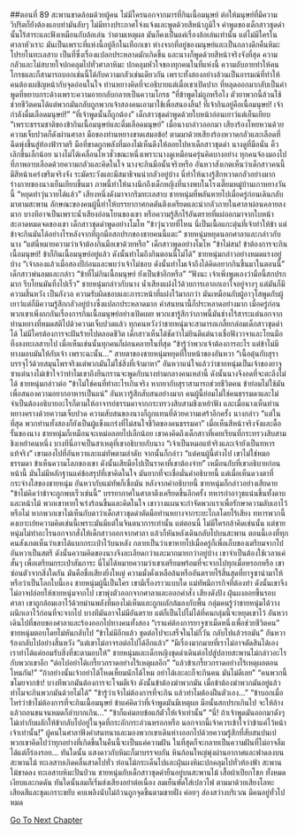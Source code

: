 ##ตอนที่ 89 สะพานขาดล้อมด้วยผู้คน
ไม่มีใครนอกจากมารที่กินเนื้อมนุษย์
ต่อให้มนุษย์ที่มีความวิปริตก็ยังต้องแอบทำมันลับๆ ไม่มีทางประกาศโจ่งแจ้งและพูดด้วยสีหน้าภูมิใจ
คำพูดของเด็กสาวชุดดำนั้นไร้สาระและฟังเหมือนกับล้อเล่น ว่าตามเหตุผล มันก็คงเป็นแค่เรื่องล้อเล่นเท่านั้น แต่ไม่มีใครในศาลาหัวเราะ มันเป็นเพราะที่แห่งนี้อยู่ลึกในเทือกเขา ห่างจากที่อยู่ของมนุษย์และเป็นกลางดึกคืนหิมะโปรยในทะเลสาบ เป็นที่ซึ่งเรื่องแปลกประหลาดมักเกิดขึ้น และนางก็พูดด้วยสีหน้าจริงจังที่สุด
ความกลัวและไม่สบายใจปกคลุมไปทั่วศาลาหิมะ ปกคลุมหัวใจของทุกคนในที่แห่งนี้ ความอับอายทำให้คนโกรธและก็สามารถบอกเช่นนี้ได้กับความกลัวเช่นเดียวกัน เพราะทั้งสองอย่างล้วนเป็นอารมณ์ที่ทำให้คนต้องเผชิญหน้ากับจุดอ่อนในใจ ท่านหยางคิดที่จะอธิบายแต่เมื่อเขาเปิดปาก ที่หลุดออกมากลับเป็นคำพูดที่หยาบกระด้างเพราะความอายกลับกลายเป็นความโกรธ
“ที่ข้าพูดไม่ถูกหรือไง ตัวยาพวกนี้ล้วนใช้ช่วยชีวิตคนได้แต่พวกมันกลับถูกพวกเจ้าสองคนเอามาใช้เพื่อสนองลิ้น! ที่เจ้ากินอยู่คือเนื้อมนุษย์! เจ้ากำลังดื่มเลือดมนุษย์!”
“ที่เจ้าพูดนั้นก็ถูกต้อง” เด็กสาวชุดดำพูดด้วยใบหน้าอ่อนเยาว์แต่เย็นเยียบ “เพราะธรรมชาติของข้ากินเนื้อมนุษย์และดื่มเลือดมนุษย์”
เมื่อนางกล่าวออกมา เสียงร้องโหยหวนด้วยความเจ็บปวดก็ดังผ่านศาลา มือของท่านหยางขาดเสมอข้อ!
ตามมาด้วยเสียงร้องหวาดกลัวและเลือดที่ฉีดพุ่งขึ้นสู่ท้องฟ้าราตรี มือที่ขาดถูกพลังที่มองไม่เห็นดึงให้ลอยไปหาเด็กสาวชุดดำ
นางดูที่มือนั่น คิ้วเลิกขึ้นเล็กน้อย นางไม่ได้เคลื่อนไหวชั่วขณะหนึ่งเพราะนางดูเหมือนครุ่นคิดบางอย่าง
ทุกคนจ้องมองไปที่ภาพอาบเลือดด้วยความกลัวและคิดในใจ นางจะกินมือนั้นจริงหรือ
อันหวาสังเกตเห็นว่าเด็กสาวคนนี้มีสีหน้าเคร่งขรึมจริงจัง ระมัดระวังและมีสมาธิจนน่ากลัวอยู่บ้าง
นี่ทำให้นางรู้สึกหวาดกลัวอย่างมาก ร่างกายของนางเย็นเยียบขึ้นมา ภาพนี้ทำให้นางนึกถึงเด็กหญิงที่นางพบในโรงเตี๊ยมหมู่บ้านเกาหยางวันนี้
“หยุดทำวุ่นวายได้แล้ว” เสียงหนึ่งดังมาจากริมทะเลสาบ
ชายหนุ่มที่พลันหายไปเมื่อครู่ก่อนเดินกลับมาตามสะพาน
ลักษณะของคนผู้นี้ทำให้บรรยากาศกดดันตึงเครียดและน่ากลัวภายในศาลาผ่อนคลายลงมาก
บางทีอาจเป็นเพราะน้ำเสียงอ่อนโยนของเขา หรือความรู้สึกไร้อันตรายที่แผ่ออกมาจากใบหน้าสะอาดหมดจดของเขา
เด็กสาวชุดดำพูดอย่างโมโห “ข้าวุ่นวายที่ไหน นี่เป็นเนื้อแกะตุ๋นที่เจ้าทำให้ข้า แต่ข้าจะกินมันได้อย่างไรหลังจากที่ถูกมือสกปรกของชายคนนี้แตะ”
ชายหนุ่มหยุดนอกศาลาและกล่าวกับนาง “แต่นี่หมายความว่าเจ้าต้องกินมือเขาด้วยหรือ”
เด็กสาวพูดอย่างโมโห “ข้าไม่สน! ข้าต้องการจะกินเนื้อมนุษย์! ข้าก็กินเนื้อมนุษย์อยู่แล้ว ดังนั้นทำไมถึงกินตอนนี้ไม่ได้”
ชายหนุ่มกล่าวอย่างหมดแรงอยู่บ้าง “เจ้าลองแล้วเมื่อสองปีก่อนและพบว่าเจ้าไม่ชอบ ดังนั้นทำไมเจ้าถึงได้คิดอยากกินขึ้นมาในตอนนี้”
เด็กสาวพ่นลมและกล่าว “ข้าที่ไม่กินเนื้อมนุษย์ ยังเป็นข้าอีกหรือ”
“ฟังนะ เจ้าเพิ่งพูดเองว่ามือนี้สกปรกมาก รีบโยนมันทิ้งไปเร็ว” ชายหนุ่มกล่าวกับนาง น้ำเสียงแฝงไว้ด้วยการเอาอกเอาใจอยู่จางๆ แต่มันก็มีความสิ้นหวัง เป็นกังวล ความรับผิดชอบและภาระหน้าที่แฝงไว้มากกว่า มันเหมือนกับผู้อาวุโสพูดกับผู้เยาว์แต่ก็มีความรู้สึกกลัวอยู่บ้างซึ่งแปลกประหลาดมาก
คำสนทนานี้ก็ประหลาดอย่างมาก เมื่อครู่ก่อนพวกเขาเพิ่งถกกันเรื่องการกินเนื้อมนุษย์อย่างเปิดเผย
พวกเขารู้สึกว่าภาพนี้มันช่างไร้สาระแต่นอกจากท่านหยางที่หมดสติไปด้วความเจ็บปวดแล้ว ทุกคนหวังว่าชายหนุ่มจะสามารถเกลี้ยกล่อมเด็กสาวชุดดำได้
ไม่มีใครต้องการจะฝันร้ายไปตลอดชีวิต
เด็กสาวเห็นได้ชัดว่าไม่ยินดีแต่นางเชื่อฟังวาจาและโยนมือทิ้งลงทะเลสาบไป
เมื่อเห็นเช่นนั้นทุกคนก็ผ่อนคลายในที่สุด
“ข้ารู้ว่าพวกเจ้าต้องการอะไร แต่ข้าไม่มีทางมอบมันให้กับเจ้า เพราะฉะนั้น...”
สายตาของชายหนุ่มหยุดที่ใบหน้าของอันหวา “เนื้อตุ๋นกับสุราบรรจุไว้ด้วยสมุนไพรจริงแต่พวกมันไม่ใช่สิ่งที่เจ้ามาหา”
อันหวาแน่ใจแล้วว่าชายหนุ่มเป็นเจ้าของยาจูซาแต่นางไม่เข้าใจว่าทำไมเขาถึงยืนกรานจะพูดกับนางท่ามกลางคนเหล่านี้ ดังนั้นนางจึงอดที่จะตะลึงไม่ได้
ชายหนุ่มกล่าวต่อ “ข้าไม่ใช่คนที่ทำอะไรเกินจริง หากยากับสุราสามารถช่วยชีวิตคน ข้าย่อมไม่ใช้มันเพื่อสนองความอยากอาหารเป็นแน่”
อันหวารู้สึกสับสนอย่างมาก คนผู้นี้ย่อมไม่ใช่คนธรรมดาและไม่จำเป็นต้องอธิบายอะไรก็ตามให้อาจารย์ธรรมดาจากกระทรวงสิบสามชิงเหย้าฟัง และเมื่อนางเห็นท่านหยางครางด้วยความเจ็บปวด ความสับสนของนางก็ถูกแทนที่ด้วยความเศร้าอีกครั้ง นางกล่าว “แต่ในที่สุด พวกท่านทั้งสองก็ยังเป็นผู้แข็งแกร่งที่ไม่สนใจชีวิตของคนธรรมดา”
เมื่อเห็นสีหน้าจริงจังและดื้อรั้นของนาง ชายหนุ่มก็เหมือนจะเหม่อลอยไปเล็กน้อย เขาคงคิดถึงเด็กสาวที่เคยเรียนที่กระทรวงสิบสามชิงเหย้าคนหนึ่ง
บางทีนี่อาจเป็นสาเหตุที่เขาอธิบายกับนาง
“เจ้าเป็นหมอแท้จริงและเจ้ายังเป็นทหารแท้จริง”
เขามองไปที่อันหวาและแม่ทัพตามลำดับ จากนั้นก็กล่าว “แต่คนผู้นี้ต่างไป เขาไม่ใช่หมอธรรมดา ข้าเห็นความโลภของเขา ดังนั้นเสียมือไปเป็นราคาที่เขาต้องจ่าย”
เหมือนกับที่เขาอธิบายก่อนหน้านี้ มันไม่มีหลักฐานแค่ข้อสรุปที่เขาคิดในใจ มันยากที่จะเชื่อมั่นคำอธิบายนี้ แต่เมื่อเห็นดวงตาที่กระจ่างใสของชายหนุ่ม อันหวากับแม่ทัพก็เชื่อมัน
หลังจากคำอธิบายนี้ ชายหนุ่มก็กล่าวอย่างเสียดาย “ข้าไม่คิดว่าข้าจะถูกพบเร็วเช่นนี้”
บรรยากาศในศาลาตึงเครียดขึ้นอีกครั้ง ทหารกำอาวุธแน่นขึ้นทั้งดาบและหน้าไม้ พวกเขาหายใจเร่งร้อนขึ้นและคิดในใจ เขาวางแผนจะกำจัดพวกเราเพื่อรักษาความลับเอาไว้หรือไม่ หากพวกเขาไม่เห็นกับตาว่าเด็กสาวชุดดำตัดมือท่านหยางจากระยะไกลโดยไร้เสียง ทหารพวกนี้คงเยาะเย้ยความคิดเช่นนี้เพราะมันมีแต่ในจินตนาการเท่านั้น แต่ตอนนี้ ไม่มีใครกล้าคิดเช่นนั้น
แต่ชายหนุ่มไม่ทำอะไรนอกจากสั่งให้เด็กสาวออกจากศาลา แล้วก็หันหลังเดินกลับไปบนสะพาน
ตอนนี้เองที่ทุกคนสังเกตเห็นว่าเขาได้แบกกระเป๋าไว้บนหลัง กลายเป็นว่าเขาหายไปเมื่อครู่ก็เพื่อเก็บของเตรียมจากไป
อันหวาเป็นสตรี ดังนั้นความคิดของนางจึงละเอียดกว่าและมากมายกว่าอยู่บ้าง
เขาจำเป็นต้องใช้เวลาแค่สั้นๆ เพื่อเตรียมกระเป๋าสัมภาระ นี่ไม่ได้หมายความว่าเขาเตรียมพร้อมที่จะจากไปทุกเมื่อหรอกหรือ
เขาซ่อนตัวจากสิ่งใดกัน มันคือชื่อเสียงยิ่งใหญ่ ความมั่งคั่งเหลือล้นหรืออันตรายไร้สิ้นสุดที่ยาจูซานำมาให้ หรือว่าเป็นโลกใบนี้เอง
ชายหนุ่มผู้นี้เป็นใคร เขามีเรื่องราวแบบใด
แม่ทัพมีภารกิจที่ต้องทำ ดังนั้นเขาจึงไม่อาจปล่อยให้ชายหนุ่มจากไป เขาพุ่งตัวออกจากศาลาและออกคำสั่ง
เสียงดังปัง ฝุ่นผงลอยขึ้นรอบศาลา เขาถูกล้อมเอาไว้ด้วยม่านพลังที่มองไม่เห็นและถูกผลักล้มลงกับพื้น
กลุ่มคนรู้ว่าชายหนุ่มได้วางผนึกเอาไว้ก่อนที่จะจากไป บางทีมันอาจไม่มีอันตราย แต่ก็เป็นไปไม่ได้ที่คนกลุ่มนี้จะหยุดเขาไว้
อันหวาเดินไปที่ขอบของศาลาและร้องออกไปทางคนทั้งสอง “เราแค่ต้องการยาจูซาเม็ดหนึ่งเพื่อช่วยชีวิตคน”
ชายหนุ่มตอบโดยไม่หันกลับไป “ข้าไม่มีอีกแล้ว ชุดต่อไปจะเสร็จในไม่กี่วัน กลับไปแล้วรอมัน”
อันหวาร้องกลับไปอย่างสิ้นหวัง “แต่เขาไม่อาจรอต่อไปได้อีกแล้ว”
“มีเรื่องมากมายที่เราไม่อาจตัดสินได้เอง เราทำได้แค่ยอมรับสิ่งที่ชะตามอบให้”
ชายหนุ่มและเด็กหญิงชุดดำเดินต่อไปสู่ปลายสะพานไม่กล่าวอะไรกับพวกเขาอีก
“ต่อไปอย่าได้เกรี้ยวกราดอย่างไร้เหตุผลอีก”
“แล้วข้าเกรี้ยวกราดอย่างไร้เหตุผลตอนไหนกัน!”
“ถ้าอย่างนั้นเจ้าอย่าได้โหดเหี้ยมนักได้ไหม อย่าได้เอะอะก็จะกินคน มันไม่ดีเลย”
“คนพวกนี้ขโมยจากข้า! บางทีพวกมันต้องการจะโจมตีเจ้า ดังนั้นข้าต้องฆ่าพวกมัน เมื่อข้าต้องฆ่าพวกมันอยู่แล้ว ทำไมจะกินพวกมันด้วยไม่ได้”
“ข้ารู้ว่าเจ้าไม่ต้องการที่จะกิน แล้วทำไมต้องฝืนตัวเอง...”
“ข้าบอกเมื่อไหร่ว่าข้าไม่ต้องการที่จะกินเนื้อมนุษย์ ข้าแค่คิดว่าที่เจ้าพูดมันมีเหตุผล มือนั้นสกปรกเกินไป จะให้ล้างแล้วถอนขนจนหมดก็ลำบากเกิน...”
“ข้าก็แค่มอบข้อแก้ตัวให้เจ้าเท่านั้น”
“นี่! ถ้าเจ้าพูดมันออกมาดังๆ ไม่เท่ากับผลักให้ข้ากลับไปอยู่ในจุดที่กระอักกระอ่วนหรอกหรือ นอกจากนี้เจ้าควรเข้าใจว่าข้าแค่ไว้หน้าเจ้าเท่านั้น!”
ผู้คนในศาลาฟังคำสนทนาและมองพวกเขาเดินห่างออกไปด้วยความรู้สึกที่สับสนปนเป
พวกเขาคิดไปว่าทุกอย่างที่เกิดขึ้นในคืนนี้จะเป็นแค่ความฝัน ในที่สุดก็จะกลายเป็นความฝันที่ไม่อาจลืมได้แต่ก็ร่องรอย...
ทันใดนั้น
แสงดาวกับหิมะก็มาบรรจบกัน หินก้อนใหญ่พุ่งผ่านอากาศและฟาดลงบนสะพานไม้
ทะเลสาบเกิดคลื่นสาดไปทั่ว ท่อนไม้กระเด็นไปและฝุ่นผงหิมะปกคลุมไปทั่วท้องฟ้า
สะพานไม้ขาดลง ทะเลสาบหิมะปั่นป่วน
ชายหนุ่มกับเด็กสาวชุดดำยืนอยู่บนสะพานไม้ เสื้อผ้าเปียกโชก
ทั้งหมดเงียบและกดดัน
ทันใดนั้นลมก็เริ่มส่งเสียงอย่าต่อเนื่อง ลมเย็นพัดใส่เปลวไฟ
ตามมาด้วยเสียงโลหะเสียดสีและชุดเกราะขยับ
คบเพลิงนับไม่ถ้วนถูกจุดขึ้นตามชายฝั่ง ค่อยๆ ส่องสว่างบริเวณ
มีคนอยู่ทั่วไปหมด


[Go To Next Chapter]( ./762.md)